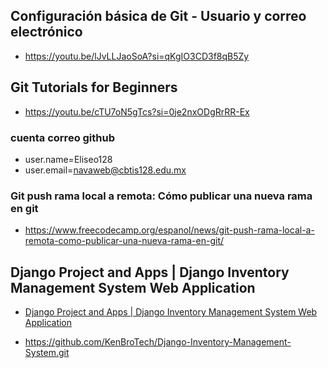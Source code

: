 ## Configuración básica de Git - Usuario y correo electrónico
- https://youtu.be/lJvLLJaoSoA?si=qKgIO3CD3f8qB5Zy

## Git Tutorials for Beginners
- https://youtu.be/cTU7oN5gTcs?si=0je2nxODgRrRR-Ex

### cuenta correo github
- user.name=Eliseo128
- user.email=navaweb@cbtis128.edu.mx

### Git push rama local a remota: Cómo publicar una nueva rama en git
- https://www.freecodecamp.org/espanol/news/git-push-rama-local-a-remota-como-publicar-una-nueva-rama-en-git/

## Django Project and Apps | Django Inventory Management System Web Application
- [Django Project and Apps | Django Inventory Management System Web Application](https://youtu.be/4eDx63LoEyc?si=DxYgR2n96cy9Jj3d)

- https://github.com/KenBroTech/Django-Inventory-Management-System.git
